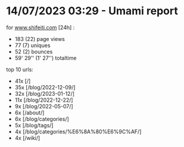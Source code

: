 # 14/07/2023 03:29 - Umami report
for www.shifeiti.com [24h] :

 - 183 (22) page views
 - 77 (7) uniques
 - 52 (2) bounces
 - 59' 29'' (1' 27'') totaltime


top 10 urls:
 - 41x [/]
 - 35x [/blog/2022-12-09/]
 - 32x [/blog/2023-01-12/]
 - 11x [/blog/2022-12-22/]
 - 9x [/blog/2022-05-07/]
 - 6x [/about/]
 - 6x [/blog/categories/]
 - 5x [/blog/tags/]
 - 4x [/blog/categories/%E6%8A%80%E6%9C%AF/]
 - 4x [/wiki/]


